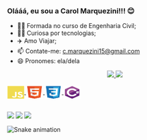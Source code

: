 ### Olááá, eu sou a Carol Marquezini!!! 😊

- 👷‍♀️ Formada no curso de Engenharia Civil;
- 👩‍💻 Curiosa por tecnologias;
- ✈️  Amo Viajar;
- 📫 Contate-me: c.marquezini15@gmail.com
- 😄 Pronomes: ela/dela

<div align="center">
  <a href="https://github.com/carolmarquezini">
  <img height="180em" src="https://github-readme-stats.vercel.app/api?username=carolmarquezini&show_icons=true&theme=dracula&include_all_commits=true&count_private=true"/>
  <img height="180em" src="https://github-readme-stats.vercel.app/api/top-langs/?username=carolmarquezini&layout=compact&langs_count=7&theme=dracula"/>
</div>

<div style="display: inline_block"><br>
  <img align="center" alt="Carol-Js" height="30" width="40" src="https://raw.githubusercontent.com/devicons/devicon/master/icons/javascript/javascript-plain.svg">
  <img align="center" alt="Carol-HTML" height="30" width="40" src="https://raw.githubusercontent.com/devicons/devicon/master/icons/html5/html5-original.svg">
  <img align="center" alt="Carol-CSS" height="30" width="40" src="https://raw.githubusercontent.com/devicons/devicon/master/icons/css3/css3-original.svg">
  <img align="center" alt="Carol-Csharp" height="30" width="40" src="https://raw.githubusercontent.com/devicons/devicon/master/icons/csharp/csharp-original.svg">
 </div>
  
  ##
  <div> 
  <a href = "mailto:c.marquezini15@gmail.com"><img src="https://img.shields.io/badge/Gmail-D14836?style=for-the-badge&logo=gmail&logoColor=white"></a>
  <a href="https://www.linkedin.com/in/carolainemarquezini" target="_blank"><img src="https://img.shields.io/badge/-LinkedIn-%230077B5?style=for-the-badge&logo=linkedin&logoColor=white" target="_blank"></a> 
  <a href="https://www.instagram.com/caamarquezini/" target="_blank"><img src="https://img.shields.io/badge/-Instagram-%23E4405F?style=for-the-badge&logo=instagram&logoColor=white" target="_blank"></a>
  
    
   
  ![Snake animation](https://github.com/carolmarquezini/carolmarquezini/blob/output/github-contribution-grid-snake.svg)
 
</div>
